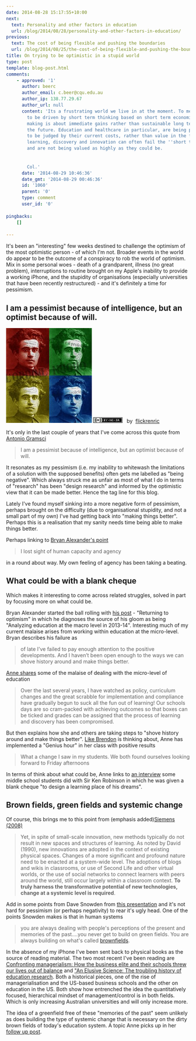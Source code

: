 ```yaml
---
date: 2014-08-28 15:17:55+10:00
next:
  text: Personality and other factors in education
  url: /blog/2014/08/28/personality-and-other-factors-in-education/
previous:
  text: The cost of being flexible and pushing the boundaries
  url: /blog/2014/08/25/the-cost-of-being-flexible-and-pushing-the-boundaries/
title: On trying to be optimistic in a stupid world
type: post
template: blog-post.html
comments:
    - approved: '1'
      author: beerc
      author_email: c.beer@cqu.edu.au
      author_ip: 138.77.29.67
      author_url: null
      content: 'Its a frustrating world we live in at the moment. To me, the world appears
        to be driven by short term thinking based on short term economic drivers. Decision
        making is about immediate gains rather than sustainable long term investment for
        the future. Education and healthcare in particular, are being perceived as commodities
        to be judged by their current costs, rather than value in the future. Unfortunately
        learning, discovery and innovation can often fail the ''short term gain'' test,
        and are not being valued as highly as they could be.
    
    
        Col.'
      date: '2014-08-29 10:46:36'
      date_gmt: '2014-08-29 00:46:36'
      id: '1060'
      parent: '0'
      type: comment
      user_id: '0'
    
pingbacks:
    []
    
---
```

It's been an "interesting" few weeks destined to challenge the optimism of the most optimistic person - of which I'm not. Broader events in the world do appear to be the outcome of a conspiracy to rob the world of optimism. Mix in some personal woes - death of a grandparent, illness (no great problem), interruptions to routine brought on my Apple's inability to provide a working iPhone, and the stupidity of organisations (especially universities that have been recently restructured) - and it's definitely a time for pessimism.

## I am a pessimist because of intelligence, but an optimist because of will.

[![Antonio Gramsci by flickrenric, on Flickr](images/4121249687_a802bd242d.jpg "Antonio Gramsci by flickrenric, on Flickr")](https://www.flickr.com/photos/fotosenric/4121249687/) [![Creative Commons Creative Commons Attribution-Noncommercial-Share Alike 2.0 Generic License](images/80x15.png "Creative Commons Creative Commons Attribution-Noncommercial-Share Alike 2.0 Generic License")](http://creativecommons.org/licenses/by-nc-sa/2.0/)   by  [](https://www.flickr.com/people/fotosenric/)[flickrenric](https://www.flickr.com/people/fotosenric/) [](http://www.imagecodr.org/)

It's only in the last couple of years that I've come across this quote from [Antonio Gramsci](http://en.wikipedia.org/wiki/Antonio_Gramsci)

> I am a pessimist because of intelligence, but an optimist because of will.

It resonates as my pessimism (i.e. my inability to whitewash the limitations of a solution with the supposed benefits) often gets me labelled as "being negative". Which always struck me as unfair as most of what I do in terms of "research" has been "design research" and informed by the optimistic view that it can be made better. Hence the tag line for this blog.

Lately I've found myself sinking into a more negative form of pessimism, perhaps brought on the difficulty (due to organisational stupidity, and not a small part of my own) I've had getting back into "making things better". Perhaps this is a realisation that my sanity needs time being able to make things better.

Perhaps linking to [Bryan Alexander's point](http://astrethewey.wordpress.com/2014/08/19/as-a-teacher-a-blank-cheque-for-education/)

> I lost sight of human capacity and agency

in a round about way. My own feeling of agency has been taking a beating.

## What could be with a blank cheque

Which makes it interesting to come across related struggles, solved in part by focusing more on what could be.

Bryan Alexander started the ball rolling with [his post](http://astrethewey.wordpress.com/2014/08/19/as-a-teacher-a-blank-cheque-for-education/) - "Returning to optimism" in which he diagnoses the source of his gloom as being "Analyzing education at the macro level in 2013-14". Interesting much of my current malaise arises from working within education at the micro-level. Bryan describes his failure as

> of late I’ve failed to pay enough attention to the positive developments. And I haven’t been open enough to the ways we can shove history around and make things better.

[Anne shares](http://astrethewey.wordpress.com/2014/08/19/as-a-teacher-a-blank-cheque-for-education/) some of the malaise of dealing with the micro-level of education

> Over the last several years, I have watched as policy, curriculum changes and the great scrabble for implementation and compliance have gradually begun to suck all the fun out of learning! Our schools days are so cram-packed with achieving outcomes so that boxes can be ticked and grades can be assigned that the process of learning and discovery has been compromised.

But then explains how she and others are taking steps to "shove history around and make things better". [Like Brendon](http://willocksb.wordpress.com/2014/08/18/do-schools-kill-creativity/) is thinking about, Anne has implemented a "Genius hour" in her class with positive results

> What a change I saw in my students. We both found ourselves looking forward to Friday afternoons

In terms of think about what could be, Anne links to [an interview](https://www.youtube.com/watch?v=dG4uQ2gHyO4) some middle school students did with Sir Ken Robinson in which he was given a blank cheque "to design a learning place of his dreams".

## Brown fields, green fields and systemic change

Of course, this brings me to this point from (emphasis added)[Siemens (2008)](http://elearnspace.org/Articles/systemic_impact.htm)

> Yet, in spite of small-scale innovation, new methods typically do not result in new spaces and structures of learning. As noted by David (1990), new innovations are adopted in the context of existing physical spaces. Changes of a more significant and profound nature need to be enacted at a system-wide level. The adoptions of blogs and wikis in classrooms, or use of Second Life and other virtual worlds, or the use of social networks to connect learners with peers around the world, still occur largely within a classroom context. **To truly harness the transformative potential of new technologies, change at a systemic level is required**.

Add in some points from Dave Snowden from [this presentation](https://www.youtube.com/watch?v=APB_mhpsQp8&feature=youtu.be) and it's not hard for pessimism (or perhaps negativity) to rear it's ugly head. One of the points Snowden makes is that in human systems

> you are always dealing with people's perceptions of the present and memories of the past....you never get to build on green fields. You are always building on what's called [brownfields](http://en.wikipedia.org/wiki/Brownfield_\(software_development\)).

In the absence of my iPhone I've been sent back to physical books as the source of reading material. The two most recent I've been reading are [Confronting managerialism: How the business elite and their schools threw our lives out of balance](http://www.amazon.com/Confronting-Managerialism-Business-Economic-Controversies/dp/178032071X) and ["An Elusive Science: The troubling history of education research](http://www.amazon.com/Elusive-Science-Troubling-Education-Research/dp/0226467732/ref=sr_1_1?s=books&ie=UTF8&qid=1409202698&sr=1-1&keywords=an+elusive+science). Both a historical pieces, one of the rise of managerialisation and the US-based business schools and the other on education in the US. Both show how entrenched the idea the quantitatively focused, hierarchical mindset of management/control is in both fields. Which is only increasing Australian universities and will only increase more.

The idea of a greenfield free of these "memories of the past" seem unlikely as does building the type of systemic change that is necessary on the dirty brown fields of today's education system. A topic Anne picks up in her [follow up post](http://astrethewey.wordpress.com/2014/08/22/be-sure-to-tend-your-garden/).